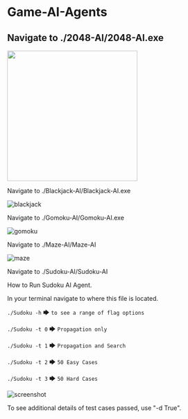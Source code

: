 ﻿# Game-AI-Agents


## Navigate to ./2048-AI/2048-AI.exe

<img src="https://github.com/cubinCheese/Game-AI-Agents/assets/93562548/783609f6-3505-4df9-b0a0-c1efe3eb8b8a" width="300">


Navigate to ./Blackjack-AI/Blackjack-AI.exe

![blackjack](https://github.com/cubinCheese/Game-AI-Agents/assets/93562548/11c82a35-615f-4f06-885a-f61aac065385)


Navigate to ./Gomoku-AI/Gomoku-AI.exe

![gomoku](https://github.com/cubinCheese/Game-AI-Agents/assets/93562548/f68fad88-2d1c-4f5e-b00c-4a7c0f56e50e)


Navigate to ./Maze-AI/Maze-AI

![maze](https://github.com/cubinCheese/Game-AI-Agents/assets/93562548/a9961cd2-ee8c-42b4-8ed3-c7588b73cbde)


Navigate to ./Sudoku-AI/Sudoku-AI

How to Run Sudoku AI Agent.

In your terminal navigate to where this file is located.

```./Sudoku -h``` 🡆 ```to see a range of flag options```

```./Sudoku -t 0``` 🡆 ```Propagation only```

```./Sudoku -t 1``` 🡆 ```Propagation and Search```

```./Sudoku -t 2``` 🡆 ```50 Easy Cases```

```./Sudoku -t 3``` 🡆 ```50 Hard Cases```


![screenshot](https://github.com/cubinCheese/Game-AI-Agents/assets/93562548/bf9979c4-7fc5-49dd-a1a1-a3544058525d)



To see additional details of test cases passed, use "-d True".
